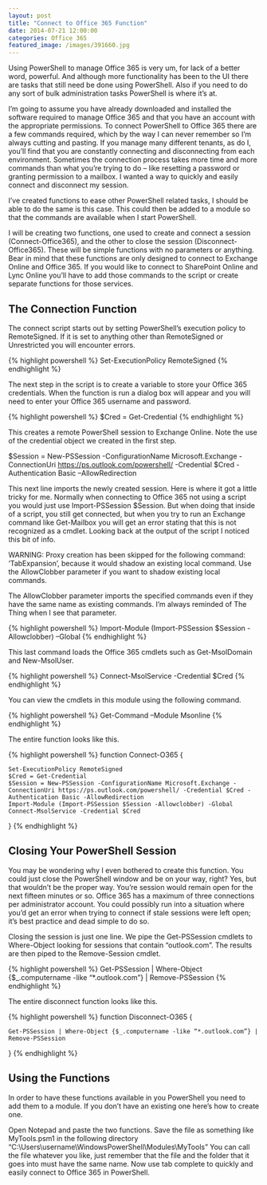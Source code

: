 ```yaml
---
layout: post
title: "Connect to Office 365 Function"
date: 2014-07-21 12:00:00
categories: Office 365
featured_image: /images/391660.jpg
---
```


Using PowerShell to manage Office 365 is very um, for lack of a better word, powerful. And although more functionality has been to the UI there are tasks that still need be done using PowerShell. Also if you need to do any sort of bulk administration tasks PowerShell is where it’s at.

I’m going to assume you have already downloaded and installed the software required to manage Office 365 and that you have an account with the appropriate permissions. To connect PowerShell to Office 365 there are a few commands required, which by the way I can never remember so I’m always cutting and pasting. If you manage many different tenants, as do I, you’ll find that you are constantly connecting and disconnecting from each environment. Sometimes the connection process takes more time and more commands than what you’re trying to do – like resetting a password or granting permission to a mailbox. I wanted a way to quickly and easily connect and disconnect my session.

I’ve created functions to ease other PowerShell related tasks, I should be able to do the same is this case. This could then be added to a module so that the commands are available when I start PowerShell.

I will be creating two functions, one used to create and connect a session (Connect-Office365), and the other to close the session (Disconnect-Office365). These will be simple functions with no parameters or anything. Bear in mind that these functions are only designed to connect to Exchange Online and Office 365. If you would like to connect to SharePoint Online and Lync Online you’ll have to add those commands to the script or create separate functions for those services.

## The Connection Function

The connect script starts out by setting PowerShell’s execution policy to RemoteSigned. If it is set to anything other than RemoteSigned or Unrestricted you will encounter errors.

{% highlight powershell %}
 Set-ExecutionPolicy RemoteSigned
{% endhighlight %}

The next step in the script is to create a variable to store your Office 365 credentials. When the function is run a dialog box will appear and you will need to enter your Office 365 username and password.

{% highlight powershell %}
 $Cred = Get-Credential
{% endhighlight %}

This creates a remote PowerShell session to Exchange Online. Note the use of the credential object we created in the first step.

$Session = New-PSSession -ConfigurationName Microsoft.Exchange -ConnectionUri https://ps.outlook.com/powershell/ -Credential $Cred -Authentication Basic –AllowRedirection

This next line imports the newly created session. Here is where it got a little tricky for me. Normally when connecting to Office 365 not using a script you would just use Import-PSSession $Session. But when doing that inside of a script, you still get connected, but when you try to run an Exchange command like Get-Mailbox you will get an error stating that this is not recognized as a cmdlet. Looking back at the output of the script I noticed this bit of info.

WARNING: Proxy creation has been skipped for the following command: ‘TabExpansion’, because it would shadow an existing local command. Use the AllowClobber parameter if you want to shadow existing local commands.

The AllowClobber parameter imports the specified commands even if they have the same name as existing commands. I’m always reminded of The Thing when I see that parameter.

{% highlight powershell %}
Import-Module (Import-PSSession $Session -Allowclobber) –Global
{% endhighlight %}

This last command loads the Office 365 cmdlets such as Get-MsolDomain and New-MsolUser.

{% highlight powershell %}
Connect-MsolService -Credential $Cred
{% endhighlight %}

You can view the cmdlets in this module using the following command.

{% highlight powershell %}
Get-Command –Module Msonline
{% endhighlight %}

The entire function looks like this.

{% highlight powershell %}
function Connect-O365 {
 
    Set-ExecutionPolicy RemoteSigned
    $Cred = Get-Credential
    $Session = New-PSSession -ConfigurationName Microsoft.Exchange -ConnectionUri https://ps.outlook.com/powershell/ -Credential $Cred -Authentication Basic -AllowRedirection
    Import-Module (Import-PSSession $Session -Allowclobber) -Global
    Connect-MsolService -Credential $Cred
} 
{% endhighlight %}

## Closing Your PowerShell Session

You may be wondering why I even bothered to create this function. You could just close the PowerShell window and be on your way, right? Yes, but that wouldn’t be the proper way. You’re session would remain open for the next fifteen minutes or so. Office 365 has a maximum of three connections per administrator account. You could possibly run into a situation where you’d get an error when trying to connect if stale sessions were left open; it’s best practice and dead simple to do so.

Closing the session is just one line. We pipe the Get-PSSession cmdlets to Where-Object looking for sessions that contain “outlook.com”. The results are then piped to the Remove-Session cmdlet.

{% highlight powershell %}
Get-PSSession | Where-Object {$_.computername -like “*.outlook.com”} | Remove-PSSession
{% endhighlight %}

The entire disconnect function looks like this.

{% highlight powershell %}
function Disconnect-O365 {
 
    Get-PSSession | Where-Object {$_.computername -like “*.outlook.com”} | Remove-PSSession
}
{% endhighlight %}

## Using the Functions

In order to have these functions available in you PowerShell you need to add them to a module. If you don’t have an existing one here’s how to create one.

Open Notepad and paste the two functions. Save the file as something like MyTools.psm1 in the following directory “C:\Users\username\WindowsPowerShell\Modules\MyTools”
You can call the file whatever you like, just remember that the file and the folder that it goes into must have the same name. Now use tab complete to quickly and easily connect to Office 365 in PowerShell.
